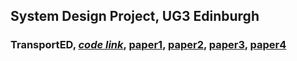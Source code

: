 ## System Design Project, UG3 Edinburgh

### TransportED, [*code link*](https://github.com/Klausstaler/sdp-21/), [paper1](files/sdp_21_demo1.pdf), [paper2](files/sdp_21_demo2.pdf), [paper3](files/sdp_21_demo3.pdf), [paper4](files/sdp_21_demo4.pdf)
